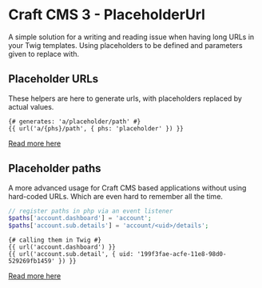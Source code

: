 # Craft CMS 3 - PlaceholderUrl

A simple solution for a writing and reading issue when having long URLs in your Twig templates. Using placeholders to be defined and parameters given to replace with.

## Placeholder URLs

These helpers are here to generate urls, with placeholders replaced by actual values.

```twig
{# generates: 'a/placeholder/path' #}
{{ url('a/{phs}/path', { phs: 'placeholder' }) }}
```

[Read more here](docs/PlaceholderUrls.md)

## Placeholder paths

A more advanced usage for Craft CMS based applications without using hard-coded URLs. Which are even hard to remember all the time.

```php
// register paths in php via an event listener
$paths['account.dashboard'] = 'account';
$paths['account.sub.details'] = 'account/<uid>/details';
```

```twig
{# calling them in Twig #}
{{ url('account.dashboard') }}
{{ url('account.sub.detail', { uid: '199f3fae-acfe-11e8-98d0-529269fb1459' }) }}
```

[Read more here](docs/PlaceholderPaths.md)
